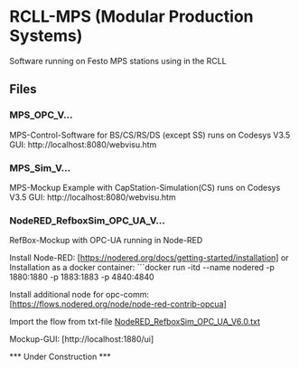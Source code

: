 # RCLL-MPS (Modular Production Systems)
Software running on Festo MPS stations using in the RCLL

## Files

### MPS_OPC_V...
MPS-Control-Software for BS/CS/RS/DS (except SS) runs on Codesys V3.5
GUI: http://localhost:8080/webvisu.htm

### MPS_Sim_V...
MPS-Mockup Example with CapStation-Simulation(CS) runs on Codesys V3.5
GUI: http://localhost:8080/webvisu.htm

### NodeRED_RefboxSim_OPC_UA_V...
RefBox-Mockup with OPC-UA running in Node-RED

Install Node-RED: [https://nodered.org/docs/getting-started/installation]
or
Installation as a docker container:
´´´docker run -itd --name nodered -p 1880:1880 -p 1883:1883 -p 4840:4840

Install additional node for opc-comm: [https://flows.nodered.org/node/node-red-contrib-opcua]

Import the flow from txt-file [NodeRED_RefboxSim_OPC_UA_V6.0.txt](./NodeRED_RefboxSim_OPC_UA_V6.0.txt)

Mockup-GUI: [http://localhost:1880/ui]

*** Under Construction ***
